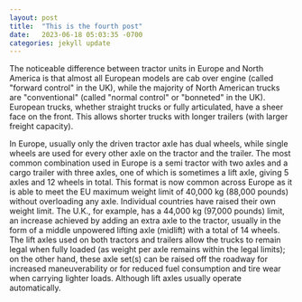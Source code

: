 ```yaml
---
layout: post
title:  "This is the fourth post"
date:   2023-06-18 05:03:35 -0700
categories: jekyll update
---
```

The noticeable difference between tractor units in Europe and North America is that almost all European models are cab over engine (called "forward control" in the UK), while the majority of North American trucks are "conventional" (called "normal control" or "bonneted" in the UK). European trucks, whether straight trucks or fully articulated, have a sheer face on the front. This allows shorter trucks with longer trailers (with larger freight capacity).

In Europe, usually only the driven tractor axle has dual wheels, while single wheels are used for every other axle on the tractor and the trailer. The most common combination used in Europe is a semi tractor with two axles and a cargo trailer with three axles, one of which is sometimes a lift axle, giving 5 axles and 12 wheels in total. This format is now common across Europe as it is able to meet the EU maximum weight limit of 40,000 kg (88,000 pounds) without overloading any axle. Individual countries have raised their own weight limit. The U.K., for example, has a 44,000 kg (97,000 pounds) limit, an increase achieved by adding an extra axle to the tractor, usually in the form of a middle unpowered lifting axle (midlift) with a total of 14 wheels. The lift axles used on both tractors and trailers allow the trucks to remain legal when fully loaded (as weight per axle remains within the legal limits); on the other hand, these axle set(s) can be raised off the roadway for increased maneuverability or for reduced fuel consumption and tire wear when carrying lighter loads. Although lift axles usually operate automatically.